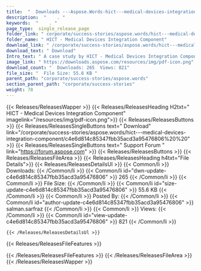 ```yaml
---
title:  "  Downloads ---Aspose.Words-hict---medical-devices-integration-component . " 
description:  "    . " 
keywords:  "    . " 
page_type:  single_release_page
folder_link: " corporate/success-stories/aspose.words/hict---medical-devices-integration-component/"
folder_name: " HICT - Medical Devices Integration Component"
download_link: " /corporate/success-stories/aspose.words/hict---medical-devices-integration-component/c4e6d814c85347fbb35acd3a95476806"
download_text: " Download"
Intro_text: " A case study by HICT - Medical Devices Integration Component to explain the adva..."
image_link: " https://downloads.aspose.com/resources/img/pdf-icon.png"
download_count: "  Downloads: 265  Views: 821"
file_size: "  File Size: 55.6 KB "
parent_path: "corporate/success-stories/aspose.words"
section_parent_path: "corporate/success-stories"
weight: 78 
---
```


{{< Releases/ReleasesWapper >}}
  {{< Releases/ReleasesHeading H2txt=" HICT - Medical Devices Integration Component" imagelink="/resources/img/pdf-icon.png">}}
  {{< Releases/ReleasesButtons >}}
    {{< Releases/ReleasesSingleButtons text=" Download" link="/corporate/success-stories/aspose.words/hict---medical-devices-integration-component/c4e6d814c85347fbb35acd3a95476806%20%20" >}}
    {{< Releases/ReleasesSingleButtons text=" Support Forum " link="https://forum.aspose.com" >}}
  {{< Releases/ReleasesButtons >}}
  {{< Releases/ReleasesFileArea >}}
    {{< Releases/ReleasesHeading h4txt="File Details">}}
    {{< Releases/ReleasesDetailsUl >}}
            {{< Common/li  >}} Downloads: {{< /Common/li >}} 
      {{< Common/li id="dwn-update-c4e6d814c85347fbb35acd3a95476806" >}} 265 {{< /Common/li >}} 
      {{< Common/li  >}} File Size: {{< /Common/li >}} 
      {{< Common/li id="size-update-c4e6d814c85347fbb35acd3a95476806" >}} 55.6 KB {{< /Common/li >}} 
      {{< Common/li  >}} Posted By: {{< /Common/li >}} 
      {{< Common/li id="author-update-c4e6d814c85347fbb35acd3a95476806" >}} salman.sarfraz {{< /Common/li >}} 
      {{< Common/li  >}} Views: {{< /Common/li >}} 
      {{< Common/li id="view-update-c4e6d814c85347fbb35acd3a95476806" >}} 821 {{< /Common/li >}} 

    {{< /Releases/ReleasesDetailsUl >}}

  {{< Releases/ReleasesFileFeatures >}}
      
  {{< /Releases/ReleasesFileFeatures >}}
 {{< /Releases/ReleasesFileArea >}}
{{< /Releases/ReleasesWapper >}}


